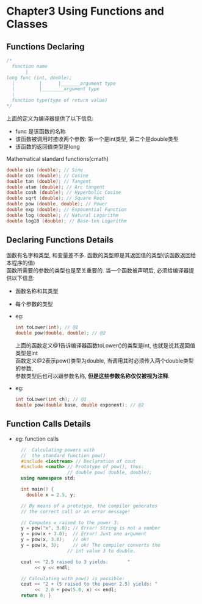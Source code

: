 Chapter3 Using Functions and Classes
===

Functions Declaring
---

```cpp
/*
  function name
       |
long func (int, double);
  |         |      |_______argument type
  |         |________argument type
  |
  function type(type of return value)
*/
```

上面的定义为编译器提供了以下信息:

* func 是该函数的名称
* 该函数被调用时接收两个参数: 第一个是int类型, 第二个是double类型
* 该函数的返回值类型是long

Mathematical standard functions(cmath)

```cpp
double sin (double); // Sine
double cos (double); // Cosine
double tan (double); // Tangent
double atan (double); // Arc tangent
double cosh (double); // Hyperbolic Cosine
double sqrt (double); // Square Root
double pow (double, double); // Power
double exp (double); // Exponential Function
double log (double); // Natural Logarithm
double log10 (double); // Base-ten Logarithm
```

Declaring Functions Details
---

函数有名字和类型, 和变量差不多. 函数的类型即是其返回值的类型(该函数返回给本程序的值)  
函数所需要的参数的类型也是至关重要的. 当一个函数被声明后, 必须给编译器提供以下信息:

* 函数名称和其类型
* 每个参数的类型

* eg:

  ```cpp
  int toLower(int); // @1
  double pow(double, double); // @2
  ```

  上面的函数定义@1告诉编译器函数toLower()的类型是int, 也就是说其返回值类型是int  
  函数定义@2表示pow()类型为double, 当调用其时必须传入两个double类型的参数,  
  参数类型后也可以跟参数名称, **但是这些参数名称仅仅被视为注释**.

* eg:

  ```cpp
  int toLower(int ch); // @1
  double pow(double base, double exponent); // @2
  ```

Function Calls Details
----

* eg: function calls

  ```cpp
    //  Calculating powers with
    //  the standard function pow()
    #include <iostream> // Declaration of cout
    #include <cmath> // Prototype of pow(), thus:
                     // double pow( double, double);
    using namespace std;

    int main() {
      double x = 2.5, y;

    // By means of a prototype, the compiler generates
    // the correct call or an error message!

    // Computes x raised to the power 3:
    y = pow("x", 3.0); // Error! String is not a number
    y = pow(x + 3.0);  // Error! Just one argument
    y = pow(x, 3.0);   // ok!
    y = pow(x, 3);     // ok! The compiler converts the
                     // int value 3 to double.

    cout << "2.5 raised to 3 yields:       "
         << y << endl;

    // Calculating with pow() is possible:
    cout << "2 + (5 raised to the power 2.5) yields: "
         <<  2.0 + pow(5.0, x) << endl;
    return 0; }
  ```

